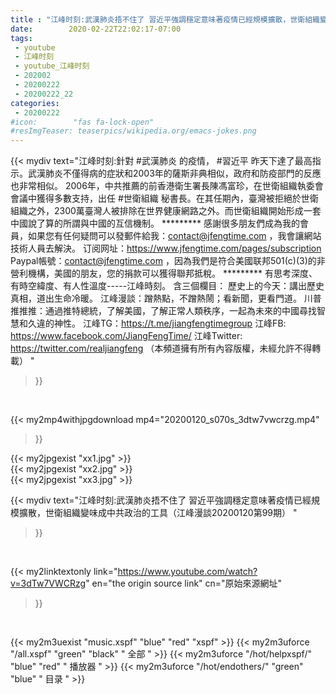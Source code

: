 ```yaml
---
title : "江峰时刻:武漢肺炎捂不住了 習近平強調穩定意味著疫情已經規模擴散，世衛組織變味成中共政治的工具（江峰漫談20200120第99期） "
date:        2020-02-22T22:02:17-07:00
tags:
 - youtube
 - 江峰时刻
 - youtube_江峰时刻
 - 202002
 - 20200222
 - 20200222_22
categories:
 - 20200222
#icon:        "fas fa-lock-open"
#resImgTeaser: teaserpics/wikipedia.org/emacs-jokes.png
---
```


{{< mydiv text="江峰时刻:針對 #武漢肺炎 的疫情， #習近平 昨天下達了最高指示。武漢肺炎不僅得病的症狀和2003年的薩斯非典相似，政府和防疫部門的反應也非常相似。 2006年，中共推薦的前香港衛生署長陳馮富珍，在世衛組織執委會會議中獲得多數支持，出任 #世衛組織 秘書長。在其任期內，臺灣被拒絕於世衛組織之外，2300萬臺灣人被排除在世界健康網路之外。而世衛組織開始形成一套中國說了算的所謂與中國的互信機制。     ********* 感謝很多朋友們成為我的會員，如果您有任何疑問可以發郵件給我：contact@jfengtime.com ，我會讓網站技術人員去解決。 订阅网址：https://www.jfengtime.com/pages/subscription Paypal帳號：contact@jfengtime.com ，因為我們是符合美國联邦501(c)(3)的非營利機構，美國的朋友，您的捐款可以獲得聯邦抵稅。     ********* 有思考深度、有時空緯度、有人性溫度-----江峰時刻。 含三個欄目： 歷史上的今天：講出歷史真相，道出生命冷暖。 江峰漫談：蹭熱點，不蹭熱鬧；看新聞，更看門道。 川普推推推：通過推特總統，了解美國，了解正常人類秩序，一起為未來的中國尋找智慧和久違的神性。  江峰TG：https://t.me/jiangfengtimegroup 江峰FB: https://www.facebook.com/JiangFengTime/ 江峰Twitter: https://twitter.com/realjiangfeng （本頻道擁有所有內容版權，未經允許不得轉載） "
>}}
<br>


{{< my2mp4withjpgdownload mp4="20200120_s070s_3dtw7vwcrzg.mp4"
>}}

{{< my2jpgexist "xx1.jpg" >}}<br>
{{< my2jpgexist "xx2.jpg" >}}<br>
{{< my2jpgexist "xx3.jpg" >}}<br>



{{< mydiv text="江峰时刻:武漢肺炎捂不住了 習近平強調穩定意味著疫情已經規模擴散，世衛組織變味成中共政治的工具（江峰漫談20200120第99期） "
>}}
<br>

{{< my2linktextonly link="https://www.youtube.com/watch?v=3dTw7VWCRzg"
en="the origin source link" cn="原始來源網址"
>}}


<br>

{{< my2m3uexist "music.xspf"        "blue"   "red"    "xspf" >}} {{< my2m3uforce "/all.xspf"         "green"  "black"  " 全部 " >}} {{< my2m3uforce "/hot/helpxspf/"    "blue"   "red"    " 播放器 " >}} {{< my2m3uforce "/hot/endothers/"   "green"  "blue"   " 目录 " >}} 
